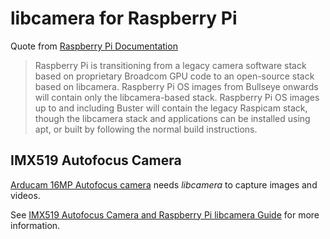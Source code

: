 <!--
libcamera for Raspberry Pi.md

Copyright (c) 2022 Eric M. Chen

Change History:
2022-07-17/ec:  Initial release.
 -->

# libcamera for Raspberry Pi


Quote from <a href="https://www.raspberrypi.com/documentation/accessories/camera.html"
target="_blank">Raspberry Pi Documentation</a>

> Raspberry Pi is transitioning from a legacy camera software stack based on proprietary Broadcom GPU code to an open-source stack based on libcamera. Raspberry Pi OS images from Bullseye onwards will contain only the libcamera-based stack. Raspberry Pi OS images up to and including Buster will contain the legacy Raspicam stack, though the libcamera stack and applications can be installed using apt, or built by following the normal build instructions.

## IMX519 Autofocus Camera

<a href="https://www.amazon.com/Arducam-Autofocus-Raspberry-Megapixel-Resolution/dp/B09STL7S88/ref=sr_1_2?m=A2IAB2RW3LLT8D&marketplaceID=ATVPDKIKX0DER&qid=1658079827&refinements=p_4%3AArducam&s=merchant-items&sr=1-2" target="_blank">Arducam 16MP Autofocus
camera</a> needs *libcamera* to capture images and videos.

See <a
href="https://www.arducam.com/docs/cameras-for-raspberry-pi/raspberry-pi-libcamera-guide/"
target="_blank">IMX519 Autofocus Camera and Raspberry Pi libcamera Guide</a> for more
information.

